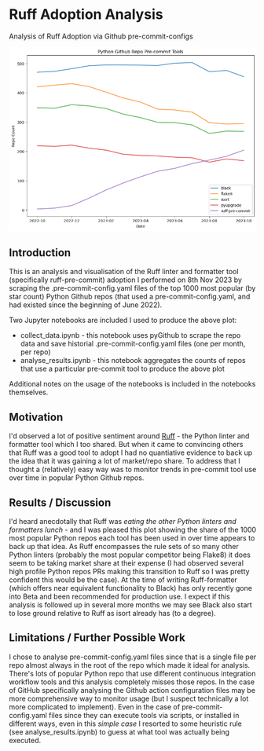 # Ruff Adoption Analysis

Analysis of Ruff Adoption via Github pre-commit-configs

![alt text](ruff_growth.png)

## Introduction

This is an analysis and visualisation of the Ruff linter and formatter tool (specifically ruff-pre-commit) adoption I performed on 8th Nov 2023 by scraping the .pre-commit-config.yaml files of the top 1000 most popular (by star count) Python Github repos (that used a pre-commit-config.yaml, and had existed since the beginning of June 2022).

Two Jupyter notebooks are included I used to produce the above plot:

- collect_data.ipynb - this notebook uses pyGithub to scrape the repo data and save historial .pre-commit-config.yaml files (one per month, per repo)
- analyse_results.ipynb - this notebook aggregates the counts of repos that use a particular pre-commit tool to produce the above plot

Additional notes on the usage of the notebooks is included in the notebooks themselves.

## Motivation

I'd observed a lot of positive sentiment around [Ruff](https://github.com/astral-sh/ruff) - the Python linter and formatter tool which I too shared. But when it came to convincing others that Ruff was a good tool to adopt I had no quantiative evidence to back up the idea that it was gaining a lot of market/repo share. To address that I thought a (relatively) easy way was to monitor trends in pre-commit tool use over time in popular Python Github repos.

## Results / Discussion

I'd heard anecdotally that Ruff was _eating the other Python linters and formatters lunch_ - and I was pleased this plot showing the share of the 1000 most popular Python repos each tool has been used in over time appears to back up that idea. As Ruff encompasses the rule sets of so many other Python linters (probably the most popular competitor being Flake8) it does seem to be taking market share at their expense (I had observed several high profile Python repos PRs making this transition to Ruff so I was pretty confident this would be the case). At the time of writing Ruff-formatter (which offers near equivalent functionality to Black) has only recently gone into Beta and been recommended for production use. I expect if this analysis is followed up in several more months we may see Black also start to lose ground relative to Ruff as isort already has (to a degree).

## Limitations / Further Possible Work

I chose to analyse pre-commit-config.yaml files since that is a single file per repo almost always in the root of the repo which made it ideal for analysis. There's lots of popular Python repo that use different continuous integration workflow tools and this analysis completely misses those repos. In the case of GitHub specifically analysing the Github action configuration files may be more comprehensive way to monitor usage (but I suspect technically a lot more complicated to implement). Even in the case of pre-commit-config.yaml files since they can execute tools via scripts, or installed in different ways, even in this _simple case_ I resorted to some heuristic rule (see analyse_results.ipynb) to guess at what tool was actually being executed.
